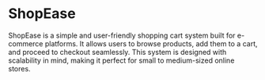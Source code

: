 # ShopEase
ShopEase is a simple and user-friendly shopping cart system built for e-commerce platforms. It allows users to browse products, add them to a cart, and proceed to checkout seamlessly. This system is designed with scalability in mind, making it perfect for small to medium-sized online stores.
